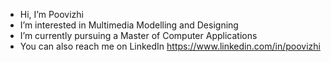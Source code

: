 - Hi, I’m Poovizhi
- I’m interested in Multimedia Modelling and Designing 
- I’m currently pursuing a Master of Computer Applications
- You can also reach me on LinkedIn https://www.linkedin.com/in/poovizhi 

<!---
Poovizhi13/Poovizhi13 is a ✨ special ✨ repository because its `README.md` (this file) appears on your GitHub profile.
You can click the Preview link to take a look at your changes.
--->
